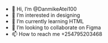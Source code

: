 - 👋 Hi, I’m @DanmikeAtei100
- 👀 I’m interested in designing
- 🌱 I’m currently learning HTML
- 💞️ I’m looking to collaborate on Figma
- 📫 How to reach me +254795203468

<!---
DanmikeAtei100/DanmikeAtei100 is a ✨ special ✨ repository because its `README.md` (this file) appears on your GitHub profile.
You can click the Preview link to take a look at your changes.
--->
